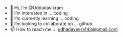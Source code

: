 - 👋 Hi, I’m @Uddadavikram
- 👀 I’m interested in ... coding
- 🌱 I’m currently learning ... coding
- 💞️ I’m looking to collaborate on ... github
- 📫 How to reach me ... udhadaveera143@gmail.com

<!---
Uddadavikram/Uddadavikram is a ✨ special ✨ repository because its `README.md` (this file) appears on your GitHub profile.
You can click the Preview link to take a look at your changes.
--->
